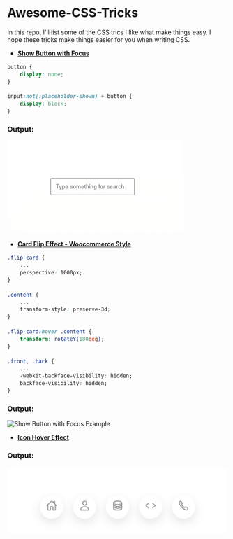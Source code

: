 # Awesome-CSS-Tricks
In this repo, I'll list some of the CSS trics I like what make things easy.
I hope these tricks make things easier for you when writing CSS.


- [**Show Button with Focus**](https://github.com/dmrdvn/Awesome-CSS-Tricks/tree/main/Show%20Button%20with%20Focus)

```CSS
button {
    display: none;
}

input:not(:placeholder-shown) + button {
    display: block;
}
```
### Output:
![Show Button with Focus Example](screenshots/ShowButtonWithFocus.gif)

- [**Card Flip Effect - Woocommerce Style**](https://github.com/dmrdvn/Awesome-CSS-Tricks/tree/main/Card%20Flip%20Effect)

```CSS
.flip-card {
    ...
    perspective: 1000px;
}

.content {
    ...
    transform-style: preserve-3d;
}

.flip-card:hover .content {
    transform: rotateY(180deg);
}

.front, .back {
    ...
    -webkit-backface-visibility: hidden;
    backface-visibility: hidden;
}
```
### Output:
![Show Button with Focus Example](screenshots/CardFlipEffect.gif)


- [**Icon Hover Effect**](https://github.com/dmrdvn/Awesome-CSS-Tricks/tree/main/Icon%20Hover%20Effect)

### Output:
![Show Button with Focus Example](screenshots/icon-hover-effect.gif)

